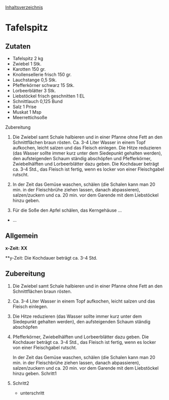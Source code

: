[Inhaltsverzeichnis](../README.md)

# Tafelspitz

## Zutaten

- Tafelspitz	2 kg
- Zwiebel	1 Stk.
- Karotten	150 gr.
- Knollensellerie frisch	150 gr.
- Lauchstange	0,5 Stk.
- Pfefferkörner schwarz	15 Stk.
- Lorbeerblätter	3 Stk.
- Liebstöckel frisch geschnitten	1 EL
- Schnittlauch	0,125 Bund
- Salz	1 Prise
- Muskat	1 Msp
- Meerrettichsoße


Zubereitung

1. Die Zwiebel samt Schale halbieren und in einer Pfanne ohne Fett an den Schnittflächen braun rösten. Ca. 3-4 Liter Wasser in einem Topf aufkochen, leicht salzen und das Fleisch einlegen. Die Hitze reduzieren (das Wasser sollte immer kurz unter dem Siedepunkt gehalten werden), den aufsteigenden Schaum ständig abschöpfen und Pfefferkörner, Zwiebelhälften und Lorbeerblätter dazu geben. Die Kochdauer beträgt ca. 3-4 Std., das Fleisch ist fertig, wenn es locker von einer Fleischgabel rutscht.

2. In der Zeit das Gemüse waschen, schälen (die Schalen kann man 20 min. in der Fleischbrühe ziehen lassen, danach abpassieren), salzen/zuckern und ca. 20 min. vor dem Garende mit dem Liebstöckel hinzu geben.

3. Für die Soße den Apfel schälen, das Kerngehäuse ...
- ...

## Allgemein

**x-Zeit: XX**

**y-Zeit: Die Kochdauer beträgt ca. 3-4 Std.

## Zubereitung

1. Die Zwiebel samt Schale halbieren und in einer Pfanne ohne Fett an den Schnittflächen braun rösten. 
2. Ca. 3-4 Liter Wasser in einem Topf aufkochen, leicht salzen und das Fleisch einlegen. 
3. Die Hitze reduzieren (das Wasser sollte immer kurz unter dem Siedepunkt gehalten werden), den aufsteigenden Schaum ständig abschöpfen 
4. Pfefferkörner, Zwiebelhälften und Lorbeerblätter dazu geben. Die Kochdauer beträgt ca. 3-4 Std., das Fleisch ist fertig, wenn es locker von einer Fleischgabel rutscht.

    In der Zeit das Gemüse waschen, schälen (die Schalen kann man 20 min. in der Fleischbrühe ziehen lassen, danach abpassieren), salzen/zuckern und ca. 20 min. vor dem Garende mit dem Liebstöckel hinzu geben.
Schritt1
2. Schritt2
	- unterschritt